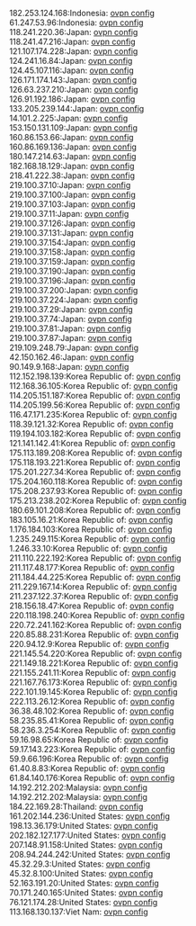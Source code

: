 182.253.124.168:Indonesia: [ovpn config](vpn/182_253_124_168.ovpn)  
61.247.53.96:Indonesia: [ovpn config](vpn/61_247_53_96.ovpn)  
118.241.220.36:Japan: [ovpn config](vpn/118_241_220_36.ovpn)  
118.241.47.216:Japan: [ovpn config](vpn/118_241_47_216.ovpn)  
121.107.174.228:Japan: [ovpn config](vpn/121_107_174_228.ovpn)  
124.241.16.84:Japan: [ovpn config](vpn/124_241_16_84.ovpn)  
124.45.107.116:Japan: [ovpn config](vpn/124_45_107_116.ovpn)  
126.171.174.143:Japan: [ovpn config](vpn/126_171_174_143.ovpn)  
126.63.237.210:Japan: [ovpn config](vpn/126_63_237_210.ovpn)  
126.91.192.186:Japan: [ovpn config](vpn/126_91_192_186.ovpn)  
133.205.239.144:Japan: [ovpn config](vpn/133_205_239_144.ovpn)  
14.101.2.225:Japan: [ovpn config](vpn/14_101_2_225.ovpn)  
153.150.131.109:Japan: [ovpn config](vpn/153_150_131_109.ovpn)  
160.86.153.66:Japan: [ovpn config](vpn/160_86_153_66.ovpn)  
160.86.169.136:Japan: [ovpn config](vpn/160_86_169_136.ovpn)  
180.147.214.63:Japan: [ovpn config](vpn/180_147_214_63.ovpn)  
182.168.18.129:Japan: [ovpn config](vpn/182_168_18_129.ovpn)  
218.41.222.38:Japan: [ovpn config](vpn/218_41_222_38.ovpn)  
219.100.37.10:Japan: [ovpn config](vpn/219_100_37_10.ovpn)  
219.100.37.100:Japan: [ovpn config](vpn/219_100_37_100.ovpn)  
219.100.37.103:Japan: [ovpn config](vpn/219_100_37_103.ovpn)  
219.100.37.11:Japan: [ovpn config](vpn/219_100_37_11.ovpn)  
219.100.37.126:Japan: [ovpn config](vpn/219_100_37_126.ovpn)  
219.100.37.131:Japan: [ovpn config](vpn/219_100_37_131.ovpn)  
219.100.37.154:Japan: [ovpn config](vpn/219_100_37_154.ovpn)  
219.100.37.158:Japan: [ovpn config](vpn/219_100_37_158.ovpn)  
219.100.37.159:Japan: [ovpn config](vpn/219_100_37_159.ovpn)  
219.100.37.190:Japan: [ovpn config](vpn/219_100_37_190.ovpn)  
219.100.37.196:Japan: [ovpn config](vpn/219_100_37_196.ovpn)  
219.100.37.200:Japan: [ovpn config](vpn/219_100_37_200.ovpn)  
219.100.37.224:Japan: [ovpn config](vpn/219_100_37_224.ovpn)  
219.100.37.29:Japan: [ovpn config](vpn/219_100_37_29.ovpn)  
219.100.37.74:Japan: [ovpn config](vpn/219_100_37_74.ovpn)  
219.100.37.81:Japan: [ovpn config](vpn/219_100_37_81.ovpn)  
219.100.37.87:Japan: [ovpn config](vpn/219_100_37_87.ovpn)  
219.109.248.79:Japan: [ovpn config](vpn/219_109_248_79.ovpn)  
42.150.162.46:Japan: [ovpn config](vpn/42_150_162_46.ovpn)  
90.149.9.168:Japan: [ovpn config](vpn/90_149_9_168.ovpn)  
112.152.198.139:Korea Republic of: [ovpn config](vpn/112_152_198_139.ovpn)  
112.168.36.105:Korea Republic of: [ovpn config](vpn/112_168_36_105.ovpn)  
114.205.151.187:Korea Republic of: [ovpn config](vpn/114_205_151_187.ovpn)  
114.205.199.56:Korea Republic of: [ovpn config](vpn/114_205_199_56.ovpn)  
116.47.171.235:Korea Republic of: [ovpn config](vpn/116_47_171_235.ovpn)  
118.39.121.32:Korea Republic of: [ovpn config](vpn/118_39_121_32.ovpn)  
119.194.103.182:Korea Republic of: [ovpn config](vpn/119_194_103_182.ovpn)  
121.141.142.41:Korea Republic of: [ovpn config](vpn/121_141_142_41.ovpn)  
175.113.189.208:Korea Republic of: [ovpn config](vpn/175_113_189_208.ovpn)  
175.118.193.221:Korea Republic of: [ovpn config](vpn/175_118_193_221.ovpn)  
175.201.227.34:Korea Republic of: [ovpn config](vpn/175_201_227_34.ovpn)  
175.204.160.118:Korea Republic of: [ovpn config](vpn/175_204_160_118.ovpn)  
175.208.237.93:Korea Republic of: [ovpn config](vpn/175_208_237_93.ovpn)  
175.213.238.202:Korea Republic of: [ovpn config](vpn/175_213_238_202.ovpn)  
180.69.101.208:Korea Republic of: [ovpn config](vpn/180_69_101_208.ovpn)  
183.105.16.21:Korea Republic of: [ovpn config](vpn/183_105_16_21.ovpn)  
1.176.184.103:Korea Republic of: [ovpn config](vpn/1_176_184_103.ovpn)  
1.235.249.115:Korea Republic of: [ovpn config](vpn/1_235_249_115.ovpn)  
1.246.33.10:Korea Republic of: [ovpn config](vpn/1_246_33_10.ovpn)  
211.110.222.192:Korea Republic of: [ovpn config](vpn/211_110_222_192.ovpn)  
211.117.48.177:Korea Republic of: [ovpn config](vpn/211_117_48_177.ovpn)  
211.184.44.225:Korea Republic of: [ovpn config](vpn/211_184_44_225.ovpn)  
211.229.167.14:Korea Republic of: [ovpn config](vpn/211_229_167_14.ovpn)  
211.237.122.37:Korea Republic of: [ovpn config](vpn/211_237_122_37.ovpn)  
218.156.18.47:Korea Republic of: [ovpn config](vpn/218_156_18_47.ovpn)  
220.118.198.240:Korea Republic of: [ovpn config](vpn/220_118_198_240.ovpn)  
220.72.241.162:Korea Republic of: [ovpn config](vpn/220_72_241_162.ovpn)  
220.85.88.231:Korea Republic of: [ovpn config](vpn/220_85_88_231.ovpn)  
220.94.12.9:Korea Republic of: [ovpn config](vpn/220_94_12_9.ovpn)  
221.145.54.220:Korea Republic of: [ovpn config](vpn/221_145_54_220.ovpn)  
221.149.18.221:Korea Republic of: [ovpn config](vpn/221_149_18_221.ovpn)  
221.155.241.11:Korea Republic of: [ovpn config](vpn/221_155_241_11.ovpn)  
221.167.76.173:Korea Republic of: [ovpn config](vpn/221_167_76_173.ovpn)  
222.101.19.145:Korea Republic of: [ovpn config](vpn/222_101_19_145.ovpn)  
222.113.26.12:Korea Republic of: [ovpn config](vpn/222_113_26_12.ovpn)  
36.38.48.102:Korea Republic of: [ovpn config](vpn/36_38_48_102.ovpn)  
58.235.85.41:Korea Republic of: [ovpn config](vpn/58_235_85_41.ovpn)  
58.236.3.254:Korea Republic of: [ovpn config](vpn/58_236_3_254.ovpn)  
59.16.98.65:Korea Republic of: [ovpn config](vpn/59_16_98_65.ovpn)  
59.17.143.223:Korea Republic of: [ovpn config](vpn/59_17_143_223.ovpn)  
59.9.66.196:Korea Republic of: [ovpn config](vpn/59_9_66_196.ovpn)  
61.40.8.83:Korea Republic of: [ovpn config](vpn/61_40_8_83.ovpn)  
61.84.140.176:Korea Republic of: [ovpn config](vpn/61_84_140_176.ovpn)  
14.192.212.202:Malaysia: [ovpn config](vpn/14_192_212_202.ovpn)  
14.192.212.202:Malaysia: [ovpn config](vpn/14_192_212_202.ovpn)  
184.22.169.28:Thailand: [ovpn config](vpn/184_22_169_28.ovpn)  
161.202.144.236:United States: [ovpn config](vpn/161_202_144_236.ovpn)  
198.13.36.179:United States: [ovpn config](vpn/198_13_36_179.ovpn)  
202.182.127.177:United States: [ovpn config](vpn/202_182_127_177.ovpn)  
207.148.91.158:United States: [ovpn config](vpn/207_148_91_158.ovpn)  
208.94.244.242:United States: [ovpn config](vpn/208_94_244_242.ovpn)  
45.32.29.3:United States: [ovpn config](vpn/45_32_29_3.ovpn)  
45.32.8.100:United States: [ovpn config](vpn/45_32_8_100.ovpn)  
52.163.191.20:United States: [ovpn config](vpn/52_163_191_20.ovpn)  
70.171.240.165:United States: [ovpn config](vpn/70_171_240_165.ovpn)  
76.121.174.28:United States: [ovpn config](vpn/76_121_174_28.ovpn)  
113.168.130.137:Viet Nam: [ovpn config](vpn/113_168_130_137.ovpn)  
